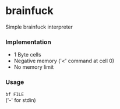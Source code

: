 # brainfuck
Simple brainfuck interpreter

### Implementation
- 1 Byte cells
- Negative memory ('<' command at cell 0)
- No memory limit

### Usage 
`bf FILE`  
('-' for stdin)
